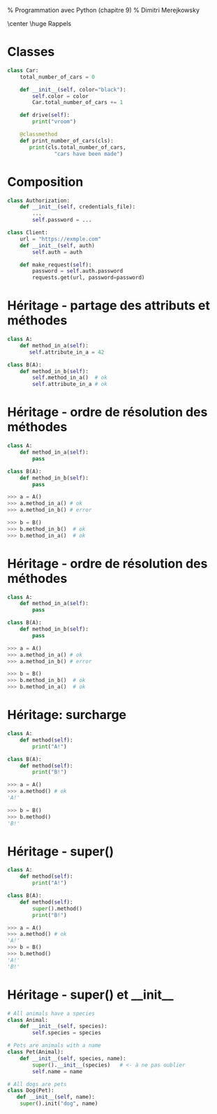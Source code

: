 % Programmation avec Python (chapitre 9)
% Dimitri Merejkowsky

\center \huge Rappels

# Classes

```python
class Car:
    total_number_of_cars = 0

    def __init__(self, color="black"):
        self.color = color
        Car.total_number_of_cars += 1

    def drive(self):
        print("vroom")

    @classmethod
    def print_number_of_cars(cls):
       print(cls.total_number_of_cars,
               "cars have been made")
```

# Composition


```python
class Authorization:
    def __init__(self, credentials_file):
        ...
        self.password = ...

class Client:
    url = "https://exmple.com"
    def __init__(self, auth)
        self.auth = auth

    def make_request(self):
    	password = self.auth.password
    	requests.get(url, password=password)
```

# Héritage - partage des attributs et méthodes

```python
class A:
    def method_in_a(self):
       self.attribute_in_a = 42

class B(A):
    def method_in_b(self):
        self.method_in_a()  # ok
        self.attribute_in_a # ok
```

# Héritage - ordre de résolution des méthodes

```python
class A:
    def method_in_a(self):
        pass

class B(A):
    def method_in_b(self):
    	pass

>>> a = A()
>>> a.method_in_a() # ok
>>> a.method_in_b() # error

>>> b = B()
>>> b.method_in_b()  # ok
>>> b.method_in_a()  # ok
```

# Héritage - ordre de résolution des méthodes

```python
class A:
    def method_in_a(self):
        pass

class B(A):
    def method_in_b(self):
    	pass

>>> a = A()
>>> a.method_in_a() # ok
>>> a.method_in_b() # error

>>> b = B()
>>> b.method_in_b()  # ok
>>> b.method_in_a()  # ok
```

# Héritage: surcharge

```python
class A:
    def method(self):
        print("A!")

class B(A):
    def method(self):
        print("B!")

>>> a = A()
>>> a.method() # ok
'A!'

>>> b = B()
>>> b.method()
'B!'
```

# Héritage - super()


```python
class A:
    def method(self):
        print("A!")

class B(A):
    def method(self):
        super().method()
        print("B!")

>>> a = A()
>>> a.method() # ok
'A!'
>>> b = B()
>>> b.method()
'A!'
'B!'
```

# Héritage - super() et \_\_init\_\_


```python
# All animals have a species
class Animal:
    def __init__(self, species):
    	self.species = species

# Pets are animals with a name
class Pet(Animal):
    def __init__(self, species, name):
    	super().__init__(species)   # <- à ne pas oublier
    	self.name = name

# All dogs are pets
class Dog(Pet):
   def __init__(self, name):
   	super().init("dog", name)
```
